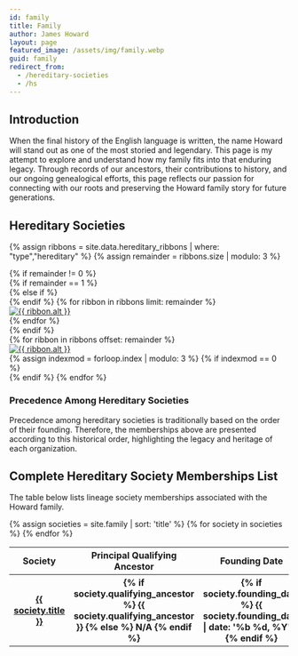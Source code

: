 ```yaml
---
id: family
title: Family
author: James Howard
layout: page
featured_image: /assets/img/family.webp
guid: family
redirect_from:
  - /hereditary-societies
  - /hs
---
```


## Introduction

When the final history of the English language is written, the name Howard will
stand out as one of the most storied and legendary. This page is my attempt to
explore and understand how my family fits into that enduring legacy. Through
records of our ancestors, their contributions to history, and our ongoing
genealogical efforts, this page reflects our passion for connecting with our
roots and preserving the Howard family story for future generations.

## Hereditary Societies

{% assign ribbons = site.data.hereditary_ribbons | where: "type","hereditary" %}
{% assign remainder = ribbons.size | modulo: 3 %}
<div class="ribbonrack container mt-3 mb-5">
  {% if remainder != 0 %}
    <div class="row g-1 justify-content-center">
      {% if remainder == 1 %}
        <div class="col-4 col-md-4 d-flex justify-content-center p-1px m-0"></div>
      {% else if %}
        <div class="col-2 col-md-2 d-flex justify-content-center p-1px m-0"></div>
      {% endif %}
      {% for ribbon in ribbons limit: remainder %}
        <div class="col-4 col-md-4 d-flex justify-content-center p-1px m-0">
          <a href="{% if ribbon.url %}{{ ribbon.url | relative_url}}{% else %}#{{ ribbon.id }}{% endif %}" class="ribbon p-0">
            <img src="{{ ribbon.img }}" alt="{{ ribbon.alt }}" />
          </a>
        </div>
      {% endfor %}
    </div>
  {% endif %}

  <div class="row g-1">
    {% for ribbon in ribbons offset: remainder %}
      <div class="col-4 col-md-4 d-flex justify-content-center p-1px m-0">
        <a href="{% if ribbon.url %}{{ ribbon.url | relative_url}}{% else %}#{{ ribbon.id }}{% endif %}" class="ribbon p-0">
          <img src="{{ ribbon.img }}" alt="{{ ribbon.alt }}" />
        </a>
      </div>
      {% assign indexmod = forloop.index | modulo: 3 %}
      {% if indexmod == 0 %}
        </div><div class="row g-1">
      {% endif %}
    {% endfor %}
  </div>
</div>

### Precedence Among Hereditary Societies

Precedence among hereditary societies is traditionally based on the
order of their founding. Therefore, the memberships above are presented
according to this historical order, highlighting the legacy and heritage
of each organization.

## Complete Hereditary Society Memberships List

The table below lists lineage society memberships associated with the Howard
family.

<div class="table-responsive">
  <div>
    <table class="table align-items-center">
      <thead class="thead-light">
        <tr>
          <th scope="col" width="45%">Society</th>
          <th scope="col">Principal Qualifying Ancestor</th>
          <th scope="col">Founding Date</th>
        </tr>
      </thead>
      <tbody class="list">
        {% assign societies = site.family | sort: 'title' %}
        {% for society in societies %}
        <tr>
          <th scope="row">
            <div class="align-items-center table-element">
              <div class="media-body">
                <span class="name mb-0 text-sm">
                  <a href="{{ society.permalink | relative_url }}">{{ society.title }}</a>
                </span>
              </div>
            </div>
          </th>
          <th scope="row">
            <div class="align-items-center table-element">
              <div class="media-body">
                <span class="name mb-0 text-sm">
                  {% if society.qualifying_ancestor %}
                    {{ society.qualifying_ancestor }}
                  {% else %}
                    N/A
                  {% endif %}
                </span>
              </div>
            </div>
          </th>
          <th scope="row">
            <div class="align-items-center table-element">
              <div class="media-body">
                <span class="date mb-0 text-sm">
                  {% if society.founding_date %}
                    {{ society.founding_date | date: '%b %d, %Y' }}
                  {% endif %}
                </span>
              </div>
            </div>
          </th>
        </tr>
        {% endfor %}
      </tbody>
    </table>
  </div>
</div>

